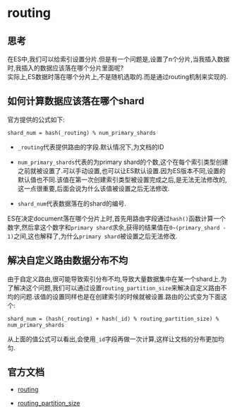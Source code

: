 # routing

## 思考

在ES中,我们可以给索引设置分片.但是有一个问题是,设置了n个分片,当我插入数据时,我插入的数据应该落在哪个分片里面呢?  
实际上,ES数据时落在哪个分片上,不是随机选取的.而是通过routing机制来实现的.  

## 如何计算数据应该落在哪个shard

官方提供的公式如下:
```
shard_num = hash(_routing) % num_primary_shards
```

- ```_routing```代表提供路由的字段.默认情况下,为文档的ID

- ```num_primary_shards```代表的为primary shard的个数,这个在每个索引类型创建之前就被设置了.可以手动设置,也可以让ES默认设置.因为ES版本不同,设置的默认值也不同.该值在第一次创建索引类型被设置完成之后,是无法无法修改的,这一点很重要,后面会说为什么该值被设置之后无法修改.

- ```shard_num```代表数据落在的shard的编号.

ES在决定document落在哪个分片上时,首先用路由字段通过```hash()```函数计算一个数字,然后拿这个数字和```primary shard```求余,获得的结果值在```0~(primary_shard - 1)```之间,这也解释了,为什么```primary shard```被设置之后无法修改.

## 解决自定义路由数据分布不均

由于自定义路由,很可能导致索引分布不均,导致大量数据集中在某一个shard上.为了解决这个问题,我们可以通过设置```routing_partition_size```来解决自定义路由不均的问题.该值的设置同样也是在创建索引的时候就被设置.路由的公式变为下面这个:

```
shard_num = (hash(_routing) + hash(_id) % routing_partition_size) % num_primary_shards
```

从上面的值公式可以看出,会使用```_id```字段再做一次计算,这样让文档的分布更加均匀.

## 官方文档

- [routing](https://www.elastic.co/guide/en/elasticsearch/reference/current/mapping-routing-field.html "routing")

- [routing_partition_size](https://www.elastic.co/guide/en/elasticsearch/reference/current/index-modules.html#routing-partition-size "routing_partition_size")
